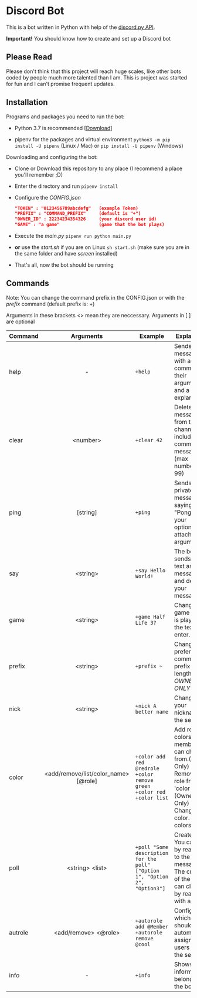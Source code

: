 # Discord Bot

This is a bot written in Python with help of the [discord.py API](https://github.com/Rapptz/discord.py "discord.py Github Page").

**Important!** You should know how to create and set up a Discord bot

## Please Read

Please don't think that this project will reach huge scales, like other bots coded by people much more talented than I am.
This is project was started for fun and I can't promise frequent updates.

## Installation

Programs and packages you need to run the bot:

* Python 3.7 is recommended [[Download](https://python.org/downloads/ "Python Download")]

* pipenv for the packages and virtual environment `python3 -m pip install -U pipenv` (Linux / Mac) or `pip install -U pipenv` (Windows)

Downloading and configuring the bot:

* Clone or Download this repository to any place (I recommend a place you'll remember ;D)

* Enter the directory and run `pipenv install`

* Configure the _CONFIG.json_

    ```json
    "TOKEN" : "0123456789abcdefg"   (example Token)
    "PREFIX" : "COMMAND_PREFIX"     (default is "+")
    "OWNER_ID" : 22234234354326     (your discord user id)
    "GAME" : "a game"               (game that the bot plays)
    ```

* Execute the _main.py_ `pipenv run python main.py`

* **or** use the _start.sh_ if you are on Linux `sh start.sh` (make sure you are in the same folder and have _screen_ installed)

* That's all, now the bot should be running

## Commands

Note: You can change the command prefix in the CONFIG.json or with the _prefix_ command (default prefix is: +)

Arguments in these brackets <> mean they are neccessary. Arguments in \[ ] are optional

| Command | Arguments | Example | Explanation |
|---------|:------------------------------------:|---------------------------------------------------------------------------|-------------------------------------------------------------------------------------------------------------------------------------------------------|
| help | - | `+help` | Sends a message with all commands their arguments and a short explanation. |
| clear | \<number> | `+clear 42` | Deletes messages from the channel including the command message (max number is 99) |
| ping | \[string] | `+ping` | Sends you a private message saying "Pong!" with your optionally attached arguments. |
| say | \<string> | `+say Hello World!` | The bot sends the text as a message and deletes your message. |
| game | \<string> | `+game Half Life 3?` | Changes the game the bot is playing to the text you enter. |
| prefix | \<string> | `+prefix ~` | Changes the preferred command prefix (max length is 8). _OWNER ONLY_ |
| nick | \<string> | `+nick A better name` | Changes your nickname on the server. |
| color | <add/remove/list/color_name> \[@role] | `+color add red @redrole` `+color remove green` `+color red` `+color list` | Add roles as colors your members can choose from.(Owner Only)  Remove a role from the 'color table'. (Owner Only) Change your color. List all colors. |
| poll | \<string> \<list> | `+poll "Some description for the poll" ["Option 1", "Option 2", "Option3"]` | Create a poll. You can vote by reacting to the message. The creator of the poll can close it by reacting with a :x:. |
| autrole | <add/remove> <@role> | `+autorole add @Member` `+autorole remove @cool` | Configure which roles should be automatically assigned to users joining the server. |
| info | - | `+info` | Shows some information belonging to the bot. |
